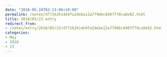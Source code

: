 ```yaml
---
date: "2018-05-24T03:13:06+10:00"
permalink: /notes/df7162614e9fa2deba12a7796bc8407f78ca8e82.html
title: 2018/05/23 entry
redirect_from:
- /notes/entry/2018/05/23/df7162614e9fa2deba12a7796bc8407f78ca8e82.html
categories:
- May
- 2018
- 23
---
```

